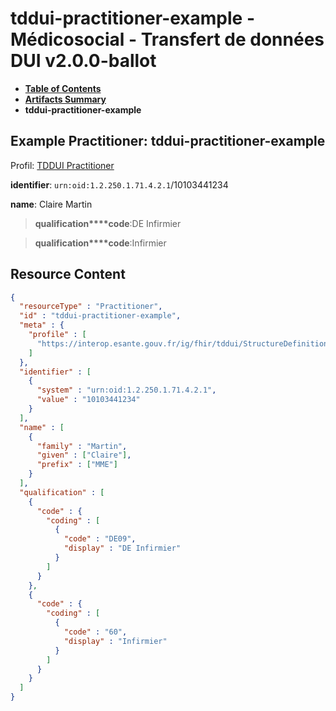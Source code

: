 # tddui-practitioner-example - Médicosocial - Transfert de données DUI v2.0.0-ballot

* [**Table of Contents**](toc.md)
* [**Artifacts Summary**](artifacts.md)
* **tddui-practitioner-example**

## Example Practitioner: tddui-practitioner-example

Profil: [TDDUI Practitioner](StructureDefinition-tddui-practitioner.md)

**identifier**: `urn:oid:1.2.250.1.71.4.2.1`/10103441234

**name**: Claire Martin 

> **qualification****code**:DE Infirmier

> **qualification****code**:Infirmier



## Resource Content

```json
{
  "resourceType" : "Practitioner",
  "id" : "tddui-practitioner-example",
  "meta" : {
    "profile" : [
      "https://interop.esante.gouv.fr/ig/fhir/tddui/StructureDefinition/tddui-practitioner"
    ]
  },
  "identifier" : [
    {
      "system" : "urn:oid:1.2.250.1.71.4.2.1",
      "value" : "10103441234"
    }
  ],
  "name" : [
    {
      "family" : "Martin",
      "given" : ["Claire"],
      "prefix" : ["MME"]
    }
  ],
  "qualification" : [
    {
      "code" : {
        "coding" : [
          {
            "code" : "DE09",
            "display" : "DE Infirmier"
          }
        ]
      }
    },
    {
      "code" : {
        "coding" : [
          {
            "code" : "60",
            "display" : "Infirmier"
          }
        ]
      }
    }
  ]
}

```
